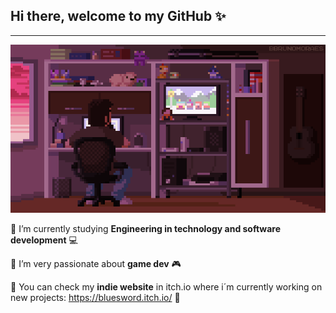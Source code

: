 ## Hi there, welcome to my GitHub ✨
---
![](https://github.com/Fran804/Fran804/blob/main/GameDev.gif)

:small_blue_diamond: I’m currently studying **Engineering in technology and software development** :computer:


:small_blue_diamond: I’m very passionate about **game dev** :video_game:


:small_blue_diamond: You can check my **indie website** in itch.io where i´m currently working on new projects: <https://bluesword.itch.io/> :space_invader:


